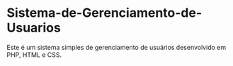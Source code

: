 # Sistema-de-Gerenciamento-de-Usuarios
Este é um sistema simples de gerenciamento de usuários desenvolvido em PHP, HTML e CSS.
